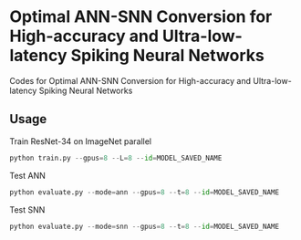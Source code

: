 # Optimal ANN-SNN Conversion for High-accuracy and Ultra-low-latency Spiking Neural Networks
Codes for Optimal ANN-SNN Conversion for High-accuracy and Ultra-low-latency Spiking Neural Networks

## Usage
Train ResNet-34 on ImageNet parallel
```python
python train.py --gpus=8 --L=8 --id=MODEL_SAVED_NAME
```

Test ANN
```python
python evaluate.py --mode=ann --gpus=8 --t=8 --id=MODEL_SAVED_NAME
```

Test SNN
```python
python evaluate.py --mode=snn --gpus=8 --t=8 --id=MODEL_SAVED_NAME
```